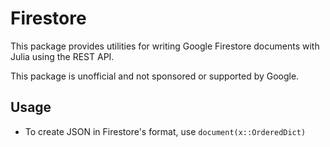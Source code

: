 # Firestore

This package provides utilities for writing Google Firestore documents with Julia using the REST API.

This package is unofficial and not sponsored or supported by Google.

## Usage 

- To create JSON in Firestore's format, use `document(x::OrderedDict)`